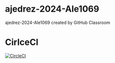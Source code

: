 # ajedrez-2024-Ale1069
ajedrez-2024-Ale1069 created by GitHub Classroom

# CirlceCI
[![CircleCI](https://dl.circleci.com/status-badge/img/gh/um-computacion-tm/ajedrez-2024-Ale1069/tree/main.svg?style=svg)](https://dl.circleci.com/status-badge/redirect/gh/um-computacion-tm/ajedrez-2024-Ale1069/tree/main)
